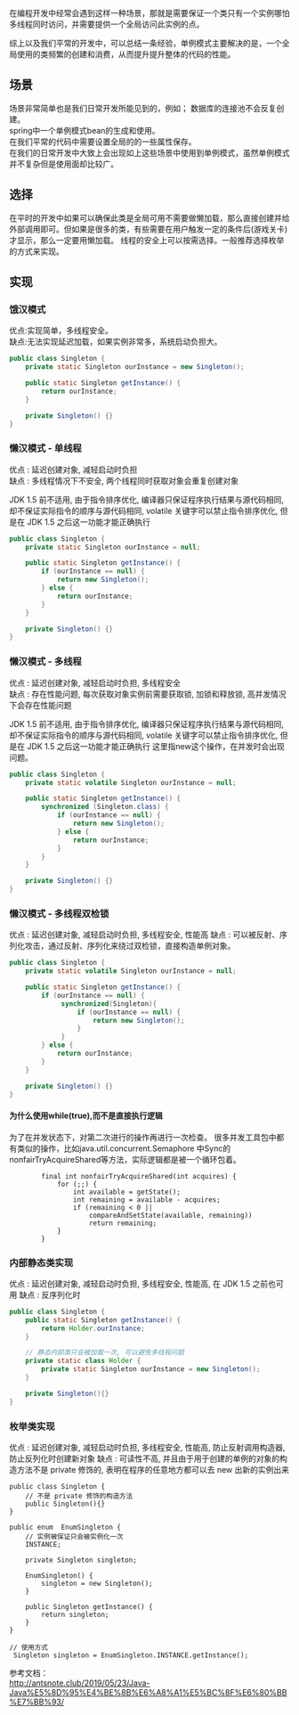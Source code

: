 

在编程开发中经常会遇到这样一种场景，那就是需要保证一个类只有一个实例哪怕多线程同时访问，并需要提供一个全局访问此实例的点。

综上以及我们平常的开发中，可以总结一条经验，单例模式主要解决的是，一个全局使用的类频繁的创建和消费，从而提升提升整体的代码的性能。

## 场景
场景非常简单也是我们日常开发所能见到的，例如；
数据库的连接池不会反复创建。  
spring中一个单例模式bean的生成和使用。  
在我们平常的代码中需要设置全局的的一些属性保存。  
在我们的日常开发中大致上会出现如上这些场景中使用到单例模式，虽然单例模式并不复杂但是使用面却比较广。

## 选择

在平时的开发中如果可以确保此类是全局可用不需要做懒加载，那么直接创建并给外部调用即可。但如果是很多的类，有些需要在用户触发一定的条件后(游戏关卡)才显示，那么一定要用懒加载。
线程的安全上可以按需选择。一般推荐选择枚举的方式来实现。

## 实现

### 饿汉模式

优点:实现简单，多线程安全。  
缺点:无法实现延迟加载，如果实例非常多，系统启动负担大。

```java
public class Singleton {
    private static Singleton ourInstance = new Singleton();

    public static Singleton getInstance() {
        return ourInstance;
    }

    private Singleton() {}
}
```

### 懒汉模式 - 单线程

优点 : 延迟创建对象, 减轻启动时负担    
缺点 : 多线程情况下不安全, 两个线程同时获取对象会重复创建对象  

JDK 1.5 前不适用, 由于指令排序优化, 编译器只保证程序执行结果与源代码相同, 却不保证实际指令的顺序与源代码相同, volatile 关键字可以禁止指令排序优化, 但是在 JDK 1.5 之后这一功能才能正确执行

```java
public class Singleton {
    private static Singleton ourInstance = null;

    public static Singleton getInstance() {
        if (ourInstance == null) {
            return new Singleton();
        } else {
            return ourInstance;
        }
    }

    private Singleton() {}
}
```

### 懒汉模式 - 多线程
优点 : 延迟创建对象, 减轻启动时负担, 多线程安全  
缺点 : 存在性能问题, 每次获取对象实例前需要获取锁, 加锁和释放锁, 高并发情况下会存在性能问题  

JDK 1.5 前不适用, 由于指令排序优化, 编译器只保证程序执行结果与源代码相同, 却不保证实际指令的顺序与源代码相同, volatile 关键字可以禁止指令排序优化, 但是在 JDK 1.5 之后这一功能才能正确执行
这里指new这个操作，在并发时会出现问题。

```java
public class Singleton {
    private static volatile Singleton ourInstance = null;

    public static Singleton getInstance() {
        synchronized (Singleton.class) {
            if (ourInstance == null) {
                return new Singleton();
            } else {
                return ourInstance;
            }
        }
    }

    private Singleton() {}
}
```

### 懒汉模式 - 多线程双检锁

优点 : 延迟创建对象, 减轻启动时负担, 多线程安全, 性能高
缺点 : 可以被反射、序列化攻击，通过反射、序列化来绕过双检锁，直接构造单例对象。
```java
public class Singleton {
    private static volatile Singleton ourInstance = null;

    public static Singleton getInstance() {
        if (ourInstance == null) {
             synchronized(Singleton){
                 if (ourInstance == null) {
                     return new Singleton();
                 }
             }
        } else {
            return ourInstance;
        }
    }

    private Singleton() {}
}
```
#### 为什么使用while(true),而不是直接执行逻辑
为了在并发状态下，对第二次进行的操作再进行一次检查。
很多并发工具包中都有类似的操作，比如java.util.concurrent.Semaphore 中Sync的nonfairTryAcquireShared等方法，实际逻辑都是被一个循环包着。
```
        final int nonfairTryAcquireShared(int acquires) {
            for (;;) {
                int available = getState();
                int remaining = available - acquires;
                if (remaining < 0 ||
                    compareAndSetState(available, remaining))
                    return remaining;
            }
        }
```

### 内部静态类实现
优点 : 延迟创建对象, 减轻启动时负担, 多线程安全, 性能高, 在 JDK 1.5 之前也可用
缺点 : 反序列化时

```java
public class Singleton {
    public static Singleton getInstance() {
        return Holder.ourInstance;
    }

    // 静态内部类只会被加载一次, 可以避免多线程问题
    private static class Holder {
        private static Singleton ourInstance = new Singleton();
    }

    private Singleton(){}
}
```

### 枚举类实现
优点 : 延迟创建对象, 减轻启动时负担, 多线程安全, 性能高, 防止反射调用构造器, 防止反列化时创建新对象
缺点 : 可读性不高, 并且由于用于创建的单例的对象的构造方法不是 private 修饰的, 表明在程序的任意地方都可以去 new 出新的实例出来

```text
public class Singleton {
    // 不是 private 修饰的构造方法
    public Singleton(){}
}

public enum  EnumSingleton {
    // 实例被保证只会被实例化一次
    INSTANCE;

    private Singleton singleton;

    EnumSingleton() {
        singleton = new Singleton();
    }

    public Singleton getInstance() {
        return singleton;
    }
}

// 使用方式
 Singleton singleton = EnumSingleton.INSTANCE.getInstance();
```

参考文档：  
http://antsnote.club/2019/05/23/Java-Java%E5%8D%95%E4%BE%8B%E6%A8%A1%E5%BC%8F%E6%80%BB%E7%BB%93/  

